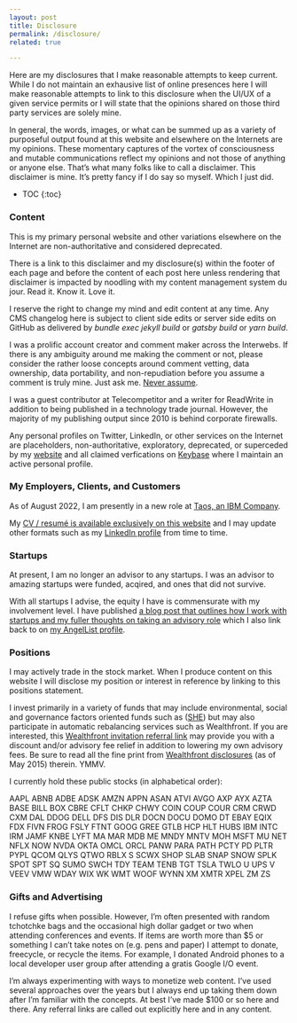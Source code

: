 ```yaml
---
layout: post
title: Disclosure
permalink: /disclosure/
related: true

---
```


Here are my disclosures that I make reasonable attempts to keep current. While I do not maintain an exhausive list of online presences here I will make reasonable attempts to link to this disclosure when the UI/UX of a given service permits or I will state that the opinions shared on those third party services are solely mine.

In general, the words, images, or what can be summed up as a variety of purposeful output found at this website and elsewhere on the Internets are my opinions. These momentary captures of the vortex of consciousness and mutable communications reflect my opinions and not those of anything or anyone else. That’s what many folks like to call a disclaimer. This disclaimer is mine. It’s pretty fancy if I do say so myself. Which I just did.

* TOC 
{:toc}

### Content

This is my primary personal website and other variations elsewhere on the Internet are non-authoritative and considered deprecated.

There is a link to this disclaimer and my disclosure(s) within the footer of each page and before the content of each post here unless rendering that disclaimer is impacted by noodling with my content management system du jour. Read it. Know it. Love it.

I reserve the right to change my mind and edit content at any time. Any CMS changelog here is subject to client side edits or server side edits on GitHub as delivered by _bundle exec jekyll build_ or _gatsby build_ or _yarn build_.

I was a prolific account creator and comment maker across the Interwebs. If there is any ambiguity around me making the comment or not, please consider the rather loose concepts around comment vetting, data ownership, data portability, and non-repudiation before you assume a comment is truly mine. Just ask me. [Never assume](https://blog.twitter.com/en_us/topics/company/2020/an-update-on-our-security-incident.html).

I was a guest contributor at Telecompetitor and a writer for ReadWrite in addition to being published in a technology trade journal. However, the majority of my publishing output since 2010 is behind corporate firewalls.

Any personal profiles on Twitter, LinkedIn, or other services on the Internet are placeholders, non-authoritative, exploratory, deprecated, or superceded by my [website](/) and all claimed verfications on [Keybase](https://keybase.io/jaycuthrell) where I maintain an active personal profile.

### My Employers, Clients, and Customers

As of August 2022, I am presently in a new role at [Taos, an IBM Company](https://www.taos.com/resources/press-releases/taos-brings-aboard-new-senior-vice-president-of-products-to-accelerate-digital-transformation-strategies/).

My [CV / resumé is available exclusively on this website](/resume/) and I may update other formats such as my [LinkedIn profile](https://linkedin.com/in/jaycuthrell) from time to time.

### Startups

At present, I am no longer an advisor to any startups. I was an advisor to amazing startups were funded, acqired, and ones that did not survive.

With all startups I advise, the equity I have is commensurate with my involvement level. I have published [a blog post that outlines how I work with startups and my fuller thoughts on taking an advisory role](https://fudge.org/be-my-advisor/) which I also link back to on [my AngelList profile](https://angel.co/jaycuthrell).

### Positions

I may actively trade in the stock market. When I produce content on this website I will disclose my position or interest in reference by linking to this positions statement. 

I invest primarily in a variety of funds that may include environmental, social and governance factors oriented funds such as ([SHE](https://www.ssga.com/us/en/intermediary/etfs/funds/spdr-ssga-gender-diversity-index-etf-she)) but may also participate in automatic rebalancing services such as Wealthfront. If you are interested, this [Wealthfront invitation referral link](http://wlth.fr/1RjvsX3) may provide you with a discount and/or advisory fee relief in addition to lowering my own advisory fees. Be sure to read all the fine print from [Wealthfront disclosures](https://www.wealthfront.com/legal/disclosure) (as of May 2015) therein. YMMV.

I currently hold these public stocks (in alphabetical order):

AAPL
ABNB
ADBE
ADSK
AMZN
APPN
ASAN
ATVI
AVGO
AXP
AYX
AZTA
BASE
BILL
BOX
CBRE
CFLT
CHKP
CHWY
COIN
COUP
COUR
CRM
CRWD
CXM
DAL
DDOG
DELL
DFS
DIS
DLR
DOCN
DOCU
DOMO
DT
EBAY
EQIX
FDX
FIVN
FROG
FSLY
FTNT
GOOG
GREE
GTLB
HCP
HLT
HUBS
IBM
INTC
IRM
JAMF
KNBE
LYFT
MA
MAR
MDB
ME
MNDY
MNTV
MOH
MSFT
MU
NET
NFLX
NOW
NVDA
OKTA
OMCL
ORCL
PANW
PARA
PATH
PCTY
PD
PLTR
PYPL
QCOM
QLYS
QTWO
RBLX
S
SCWX
SHOP
SLAB
SNAP
SNOW
SPLK
SPOT
SPT
SQ
SUMO
SWCH
TDY
TEAM
TENB
TGT
TSLA
TWLO
U
UPS
V
VEEV
VMW
WDAY
WIX
WK
WMT
WOOF
WYNN
XM
XMTR
XPEL
ZM
ZS

### Gifts and Advertising

I refuse gifts when possible. However, I’m often presented with random tchotchke bags and the occasional high dollar gadget or two when attending conferences and events. If items are worth more than $5 or something I can’t take notes on (e.g. pens and paper) I attempt to donate, freecycle, or recycle the items. For example, I donated Android phones to a local developer user group after attending a gratis Google I/O event.

I’m always experimenting with ways to monetize web content. I’ve used several approaches over the years but I always end up taking them down after I’m familiar with the concepts. At best I’ve made $100 or so here and there. Any referral links are called out explicitly here and in any content.
